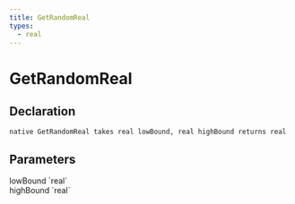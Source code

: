 ```yaml
---
title: GetRandomReal
types:
  - real
---
```


# GetRandomReal

## Declaration

```
native GetRandomReal takes real lowBound, real highBound returns real
```

## Parameters
<dl>
  <dt>lowBound `real`</dt>
  <dd></dd>

  <dt>highBound `real`</dt>
  <dd></dd>
</dl>